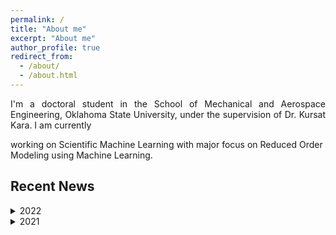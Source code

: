 ```yaml
---
permalink: /
title: "About me"
excerpt: "About me"
author_profile: true
redirect_from: 
  - /about/
  - /about.html
---
```


<p style='text-align: justify;'>I'm a doctoral student in the School of Mechanical and Aerospace Engineering, Oklahoma State University, under the supervision of Dr. Kursat Kara. I am currently 


working on Scientific Machine Learning with major focus on Reduced Order Modeling using Machine Learning.   

## Recent News

<details>
  <summary>2022</summary>
  
  * _**Nov 21, 2022**_: I was awarded **J.Roy and Virginia Dorrough Distinguished Graduate Fellowship** from CEAT, Oklahoma State University. I would like to thank my advisor Dr. Kursat Kara for the opportunity. 

  *_**Nov 13, 2022**_: I successfully completed my level 1 high powered rocketry launch. Thank you, OSU Space Cowboys and Kloudbusters

</details>

<details>
<summary>2021</summary>
</details>